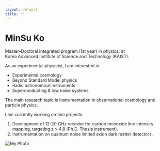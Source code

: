 ```yaml
---
layout: default
title: ""
---
```


<div class="about-container">
  
<div class="about-text" markdown="1">

# MinSu Ko

Master–Doctoral integrated program (1st year) in physics, at  
Korea Advanced Institute of Science and Technology (KAIST).

As an experimental physicist, I am interested in
- Experimental cosmology
- Beyond Standard Model physics
- Radio astronomical instruments
- Superconducting & low noise systems     

The main research topic is instrumentation in observational cosmology and particle physics.

I am currently working on two projects.

1. Development of 12-20 GHz recevier for carbon monoxide line intensity mapping, targeting z > 4.8 (Ph.D. Thesis instrument).
2. Instrumentation on quantum noise limited axion dark matter detectors.

</div>

<div class="about-image">
  <img src="{{ '/assets/gallery/bf4.jpeg' | relative_url }}" alt="My Photo" />
</div>

</div>
